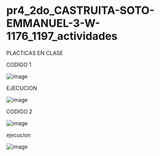 # pr4_2do_CASTRUITA-SOTO-EMMANUEL-3-W-1176_1197_actividades
PLACTICAS EN CLASE

CODIGO 1

![image](https://github.com/user-attachments/assets/9438b534-e168-43c6-990c-67174ed24ef9)

EJECUCION

![image](https://github.com/user-attachments/assets/6ab05113-0486-4f94-b944-3174661ea9aa)

CODIGO 2

![image](https://github.com/user-attachments/assets/62c00856-6605-4e4e-8549-baf441f326af)

ejecucion

![image](https://github.com/user-attachments/assets/5899866b-431b-4c1c-9fc7-73de6992c1e7)
